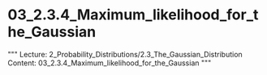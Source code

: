 # 03_2.3.4_Maximum_likelihood_for_the_Gaussian

"""
Lecture: 2_Probability_Distributions/2.3_The_Gaussian_Distribution
Content: 03_2.3.4_Maximum_likelihood_for_the_Gaussian
"""

